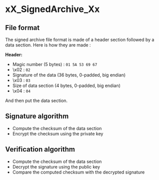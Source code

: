 # xX_SignedArchive_Xx

## File format

The signed archive file format is made of a header section followed by a data section. Here is how they are made :

**Header:**
- Magic number (5 bytes) : `01 5A 53 69 67`
- \x02 : `02`
- Signature of the data (36 bytes, 0-padded, big endian)
- \x03 : `03`
- Size of data section (4 bytes, 0-padded, big endian)
- \x04 : `04`

And then put the data section.

## Signature algorithm

- Compute the checksum of the data section
- Encrypt the checksum using the private key

## Verification algorithm

- Compute the checksum of the data section
- Decrypt the signature using the public key
- Compare the computed checksum with the decrypted signature